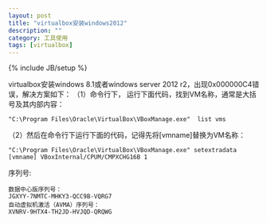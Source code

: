 ```yaml
---
layout: post
title: "virtualbox安装windows2012"
description: ""
category: 工具使用
tags: [virtualbox]
---
```

{% include JB/setup %}

virtualbox安装windows 8.1或者windows server 2012 r2，出现0x000000C4错误，解决方案如下：
（1）命令行下， 运行下面代码，找到VM名称，通常是大括号及其内部内容：

	"C:\Program Files\Oracle\VirtualBox\VBoxManage.exe"  list vms
	
（2）然后在命令行下运行下面的代码，记得先将[vmname]替换为VM名称：
	
	"C:\Program Files\Oracle\VirtualBox\VBoxManage.exe" setextradata [vmname] VBoxInternal/CPUM/CMPXCHG16B 1


序列号:


    数据中心版序列号：
    JGXYY-7NMTC-MHKY3-QCC9B-VQRG7
    自动虚拟机激活（AVMA）序列号：
    XVNRV-9HTX4-TH2JD-HVJQD-QRQWG
